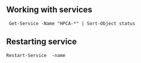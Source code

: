 ## Working with services

```
 Get-Service -Name "HPCA-*" | Sort-Object status
 ```
## Restarting service
```
Restart-Service  -name
```
